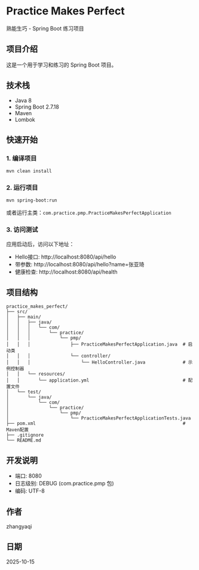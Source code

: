 # Practice Makes Perfect

熟能生巧 - Spring Boot 练习项目

## 项目介绍

这是一个用于学习和练习的 Spring Boot 项目。

## 技术栈

- Java 8
- Spring Boot 2.7.18
- Maven
- Lombok

## 快速开始

### 1. 编译项目

```bash
mvn clean install
```

### 2. 运行项目

```bash
mvn spring-boot:run
```

或者运行主类：`com.practice.pmp.PracticeMakesPerfectApplication`

### 3. 访问测试

应用启动后，访问以下地址：

- Hello接口: http://localhost:8080/api/hello
- 带参数: http://localhost:8080/api/hello?name=张亚琦
- 健康检查: http://localhost:8080/api/health

## 项目结构

```
practice_makes_perfect/
├── src/
│   ├── main/
│   │   ├── java/
│   │   │   └── com/
│   │   │       └── practice/
│   │   │           └── pmp/
│   │   │               ├── PracticeMakesPerfectApplication.java  # 启动类
│   │   │               └── controller/
│   │   │                   └── HelloController.java              # 示例控制器
│   │   └── resources/
│   │       └── application.yml                                   # 配置文件
│   └── test/
│       └── java/
│           └── com/
│               └── practice/
│                   └── pmp/
│                       └── PracticeMakesPerfectApplicationTests.java
├── pom.xml                                                       # Maven配置
├── .gitignore
└── README.md
```

## 开发说明

- 端口: 8080
- 日志级别: DEBUG (com.practice.pmp 包)
- 编码: UTF-8

## 作者

zhangyaqi

## 日期

2025-10-15


